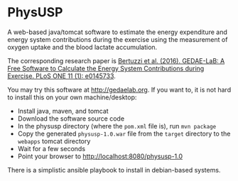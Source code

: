 PhysUSP
=======

A web-based java/tomcat software to estimate the energy expenditure and
energy system contributions during the exercise using the measurement
of oxygen uptake and the blood lactate accumulation.

The corresponding research paper is [Bertuzzi et al. (2016).
GEDAE-LaB: A Free Software to Calculate the Energy System
Contributions during Exercise. PLoS ONE 11 (1):
e0145733](http://journals.plos.org/plosone/article?id=10.1371/journal.pone.0145733).

You may try this software at <http://gedaelab.org>. If you want to,
it is not hard to install this on your own machine/desktop:

 * Install java, maven, and tomcat
 * Download the software source code
 * In the physusp directory (where the `pom.xml` file is), run `mvn package`
 * Copy the generated `physusp-1.0.war` file from the `target` directory
   to the `webapps` tomcat directory
 * Wait for a few seconds
 * Point your browser to <http://localhost:8080/physusp-1.0>

There is a simplistic ansible playbook to install in debian-based systems.
